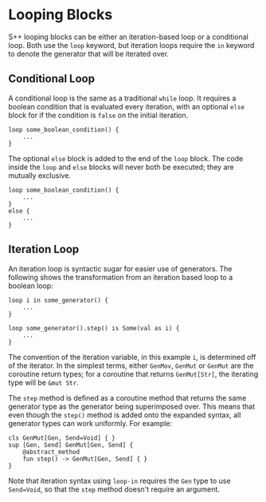 # Looping Blocks

<primary-label ref="header-label"/>

<secondary-label ref="doc-complete"/>


S++ looping blocks can be either an iteration-based loop or a conditional loop. Both use the `loop` keyword, but
iteration loops require the `in` keyword to denote the generator that will be iterated over.

## Conditional Loop

<secondary-label ref="doc-sect-complete"/>

<secondary-label ref="feature-impl"/>

A conditional loop is the same as a traditional `while` loop. It requires a boolean condition that is evaluated every
iteration, with an optional `else` block for if the condition is `false` on the initial iteration.

```
loop some_boolean_condition() {
    ...
}
```

The optional `else` block is added to the end of the `loop` block. The code inside the `loop` and `else` blocks will
never both be executed; they are mutually exclusive.

```
loop some_boolean_condition() {
    ...
}
else {
    ...
}
```

## Iteration Loop

<secondary-label ref="doc-sect-complete"/>

<secondary-label ref="feature-wip"/>

An iteration loop is syntactic sugar for easier use of generators. The following shows the transformation from an
iteration based loop to a boolean loop:

```
loop i in some_generator() {
    ...
}
```

```
loop some_generator().step() is Some(val as i) {
    ...
}
```

The convention of the iteration variable, in this example `i`, is determined off of the iterator. In the simplest terms,
either `GenMov`, `GenMut` or `GenMut` are the coroutine return types; for a coroutine that returns `GenMut[Str]`, the
iterating type will be `&mut Str`.

The `step` method is defined as a coroutine method that returns the same generator type as the generator being
superimposed over. This means that even though the `step()` method is added onto the expanded syntax, all generator
types can work uniformly. For example:

```
cls GenMut[Gen, Send=Void] { }
sup [Gen, Send] GenMut[Gen, Send] {
    @abstract_method
    fun step() -> GenMut[Gen, Send] { }
}
```

Note that iteration syntax using `loop-in` requires the `Gen` type to use `Send=Void`, so that the `step` method doesn't
require an argument.

